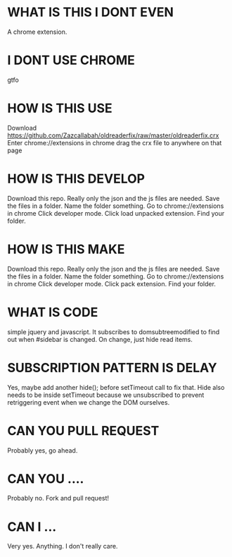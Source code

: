 WHAT IS THIS I DONT EVEN
============
A chrome extension. 

I DONT USE CHROME
======
gtfo

HOW IS THIS USE
========
Download https://github.com/Zazcallabah/oldreaderfix/raw/master/oldreaderfix.crx
Enter chrome://extensions in chrome
drag the crx file to anywhere on that page

HOW IS THIS DEVELOP
=======
Download this repo. Really only the json and the js files are needed.
Save the files in a folder.
Name the folder something.
Go to chrome://extensions in chrome
Click developer mode.
Click load unpacked extension.
Find your folder.

HOW IS THIS MAKE
=======
Download this repo. Really only the json and the js files are needed.
Save the files in a folder.
Name the folder something.
Go to chrome://extensions in chrome
Click developer mode.
Click pack extension.
Find your folder.

WHAT IS CODE
========
simple jquery and javascript.
It subscribes to domsubtreemodified to find out when #sidebar is changed.
On change, just hide read items.

SUBSCRIPTION PATTERN IS DELAY
===========
Yes, maybe add another hide(); before setTimeout call to fix that.
Hide also needs to be inside setTimeout because we unsubscribed to prevent 
retriggering event when we change the DOM ourselves.

CAN YOU PULL REQUEST
=========
Probably yes, go ahead.

CAN YOU ....
===========
Probably no. Fork and pull request!

CAN I ...
=========
Very yes. Anything. I don't really care.


